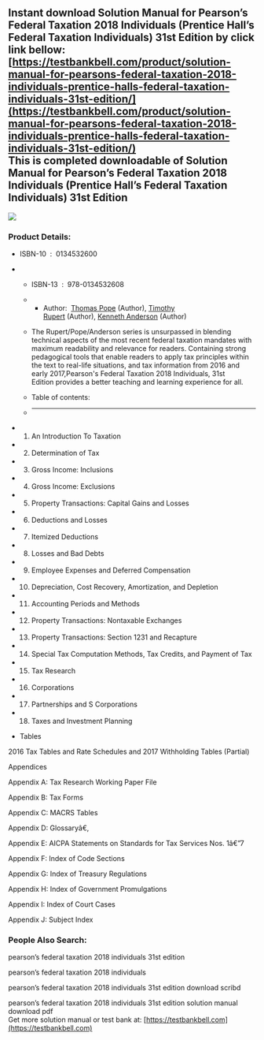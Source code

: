 Instant download **Solution Manual for Pearson’s Federal Taxation 2018 Individuals (Prentice Hall’s Federal Taxation Individuals) 31st Edition** by click link bellow:  
[https://testbankbell.com/product/solution-manual-for-pearsons-federal-taxation-2018-individuals-prentice-halls-federal-taxation-individuals-31st-edition/](https://testbankbell.com/product/solution-manual-for-pearsons-federal-taxation-2018-individuals-prentice-halls-federal-taxation-individuals-31st-edition/)  
This is completed downloadable of Solution Manual for Pearson’s Federal Taxation 2018 Individuals (Prentice Hall’s Federal Taxation Individuals) 31st Edition
-------------------------------------------------------------------------------------------------------------------------------------------------------------


![](https://testbankbell.com/wp-content/uploads/2023/05/0134532600-3.jpg)
### Product Details:


* ISBN-10 ‏ : ‎ 0134532600
* * ISBN-13 ‏ : ‎ 978-0134532608
  * * Author:  [Thomas Pope](https://www.amazon.com/s/ref=dp_byline_sr_book_1?ie=UTF8&field-author=Thomas+Pope&text=Thomas+Pope&sort=relevancerank&search-alias=books) (Author), [Timothy Rupert](https://www.amazon.com/s/ref=dp_byline_sr_book_2?ie=UTF8&field-author=Timothy+Rupert&text=Timothy+Rupert&sort=relevancerank&search-alias=books) (Author), [Kenneth Anderson](https://www.amazon.com/s/ref=dp_byline_sr_book_3?ie=UTF8&field-author=Kenneth+Anderson&text=Kenneth+Anderson&sort=relevancerank&search-alias=books) (Author)
   
  * The Rupert/Pope/Anderson series is unsurpassed in blending technical aspects of the most recent federal taxation mandates with maximum readability and relevance for readers. Containing strong pedagogical tools that enable readers to apply tax principles within the text to real-life situations, and tax information from 2016 and early 2017,Pearson's Federal Taxation 2018 Individuals, 31st Edition provides a better teaching and learning experience for all.
  * Table of contents:
  * ------------------
 
* 1. An Introduction To Taxation
 
* 2. Determination of Tax
 
* 3. Gross Income: Inclusions
 
* 4. Gross Income: Exclusions
 
* 5. Property Transactions: Capital Gains and Losses
 
* 6. Deductions and Losses
 
* 7. Itemized Deductions
 
* 8. Losses and Bad Debts
 
* 9. Employee Expenses and Deferred Compensation
 
* 10. Depreciation, Cost Recovery, Amortization, and Depletion
 
* 11. Accounting Periods and Methods
 
* 12. Property Transactions: Nontaxable Exchanges
 
* 13. Property Transactions: Section 1231 and Recapture
 
* 14. Special Tax Computation Methods, Tax Credits, and Payment of Tax
 
* 15. Tax Research
 
* 16. Corporations
 
* 17. Partnerships and S Corporations
 
* 18. Taxes and Investment Planning
 
* Tables

2016 Tax Tables and Rate Schedules and 2017 Withholding Tables (Partial)


Appendices


Appendix A: Tax Research Working Paper File


Appendix B: Tax Forms


Appendix C: MACRS Tables


Appendix D: Glossaryâ€‚


Appendix E: AICPA Statements on Standards for Tax Services Nos. 1â€”7


Appendix F: Index of Code Sections


Appendix G: Index of Treasury Regulations


Appendix H: Index of Government Promulgations


Appendix I: Index of Court Cases


Appendix J: Subject Index


### People Also Search:


pearson’s federal taxation 2018 individuals 31st edition

pearson’s federal taxation 2018 individuals

pearson’s federal taxation 2018 individuals 31st edition download scribd

pearson’s federal taxation 2018 individuals 31st edition solution manual download pdf  
 Get more solution manual or test bank at: [https://testbankbell.com](https://testbankbell.com)
